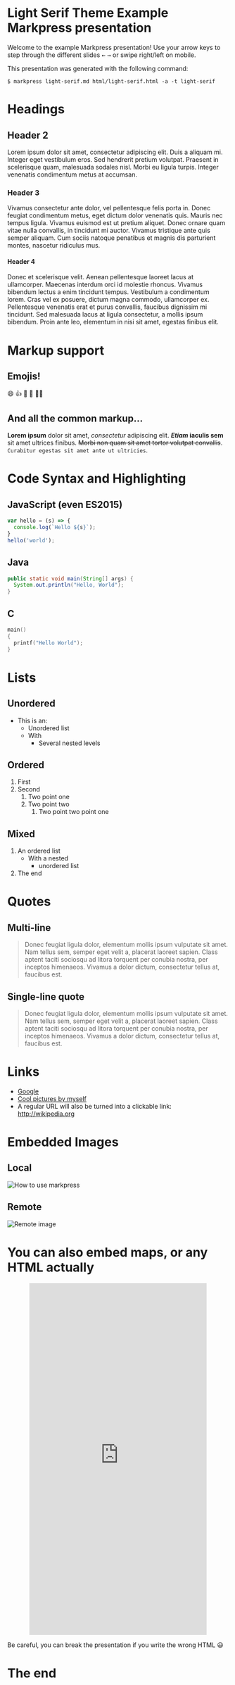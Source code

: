 <!--markpress-opt

{
	"layout": "horizontal",
	"autoSplit": true,
	"sanitize": false,
	"verbose": true,
	"theme": "light-serif",
	"noEmbed": false,
	"save": true,
	"title": "untitled"
}

-->






# Light Serif Theme Example Markpress presentation

Welcome to the example Markpress presentation! Use your arrow keys to step through the different slides <kbd>←</kbd> <kbd>→</kbd> or swipe right/left on mobile.

This presentation was generated with the following command:

`$ markpress light-serif.md html/light-serif.html -a -t light-serif`





# Headings

## Header 2

Lorem ipsum dolor sit amet, consectetur adipiscing elit. Duis a aliquam mi. Integer eget vestibulum eros. Sed hendrerit pretium volutpat. Praesent in scelerisque quam, malesuada sodales nisl. Morbi eu ligula turpis. Integer venenatis condimentum metus at accumsan.

### Header 3

Vivamus consectetur ante dolor, vel pellentesque felis porta in. Donec feugiat condimentum metus, eget dictum dolor venenatis quis. Mauris nec tempus ligula. Vivamus euismod est ut pretium aliquet. Donec ornare quam vitae nulla convallis, in tincidunt mi auctor. Vivamus tristique ante quis semper aliquam. Cum sociis natoque penatibus et magnis dis parturient montes, nascetur ridiculus mus.

#### Header 4

Donec et scelerisque velit. Aenean pellentesque laoreet lacus at ullamcorper. Maecenas interdum orci id molestie rhoncus. Vivamus bibendum lectus a enim tincidunt tempus. Vestibulum a condimentum lorem. Cras vel ex posuere, dictum magna commodo, ullamcorper ex. Pellentesque venenatis erat et purus convallis, faucibus dignissim mi tincidunt. Sed malesuada lacus at ligula consectetur, a mollis ipsum bibendum. Proin ante leo, elementum in nisi sit amet, egestas finibus elit.







# Markup support

## Emojis!

:smile: :thumbsup: :hankey: :pizza: :camel::dash:

## And all the common markup...

**Lorem ipsum** dolor sit amet, *consectetur* adipiscing elit. **_Etiam_ iaculis sem** sit amet ultrices finibus. ~~Morbi non quam sit amet tortor volutpat convallis~~. `Curabitur egestas sit amet ante ut ultricies`.

# Code Syntax and Highlighting

## JavaScript (even ES2015)

```javascript
var hello = (s) => {
  console.log(`Hello ${s}`);
}
hello('world');
```

## Java

```java
public static void main(String[] args) {
  System.out.println("Hello, World");
}
```

## C

```c
main()
{
  printf("Hello World");
}
```

# Lists

## Unordered

- This is an:
    - Unordered list
    - With
        - Several nested levels

## Ordered

1. First
2. Second
    1. Two point one
    2. Two point two
        1. Two point two point one

## Mixed

1. An ordered list
    - With a nested
        - unordered list
2. The end

# Quotes

## Multi-line

> Donec feugiat ligula dolor, elementum mollis ipsum vulputate sit amet.
> Nam tellus sem, semper eget velit a, placerat laoreet sapien.
> Class aptent taciti sociosqu ad litora torquent per conubia nostra, per inceptos himenaeos.
> Vivamus a dolor dictum, consectetur tellus at, faucibus est.

## Single-line quote

> Donec feugiat ligula dolor, elementum mollis ipsum vulputate sit amet. Nam tellus sem, semper eget velit a, placerat laoreet sapien. Class aptent taciti sociosqu ad litora torquent per conubia nostra, per inceptos himenaeos. Vivamus a dolor dictum, consectetur tellus at, faucibus est.


# Links

- [Google](http://gamell.io)
- [Cool pictures  by myself](http://500px.com/gamell)
- A regular URL will also be turned into a clickable link: http://wikipedia.org


# Embedded Images

## Local

![How to use markpress](../markpress-help.png)

## Remote

![Remote image](http://gamell.io/qr.png)

# You can also embed maps, or any HTML actually

<div align="center">
  <iframe src="https://www.google.com/maps/embed?pb=!1m18!1m12!1m3!1d23297.348831365667!2d-122.45777265919516!3d37.771152643431215!2m3!1f0!2f0!3f0!3m2!1i1024!2i768!4f13.1!3m3!1m2!1s0x80859a6d00690021%3A0x4a501367f076adff!2sSan+Francisco%2C+CA!5e0!3m2!1sen!2sus!4v1462856808198" width="80%" height="800" frameborder="0" style="border:0" allowfullscreen></iframe>
</div>

Be careful, you can break the presentation if you write the wrong HTML :smiley:

# The end
